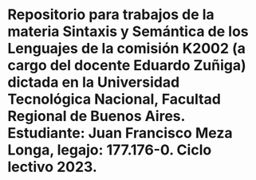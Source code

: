 # Repositorio para trabajos de la materia Sintaxis y Semántica de los Lenguajes de la comisión K2002 (a cargo del docente Eduardo Zuñiga) dictada en la Universidad Tecnológica Nacional, Facultad Regional de Buenos Aires. Estudiante: Juan Francisco Meza Longa, legajo: 177.176-0. Ciclo lectivo 2023. 

